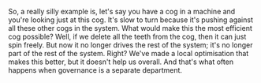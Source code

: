 So, a really silly example is, let's say you have a cog in a machine and you're looking just at this cog. It's slow to turn because it's pushing against all these other cogs in the system. What would make this the most efficient cog possible? Well, if we delete all the teeth from the cog, then it can just spin freely. But now it no longer drives the rest of the system; it's no longer part of the rest of the system. Right? We've made a local optimisation that makes this better, but it doesn't help us overall. And that's what often happens when governance is a separate department.